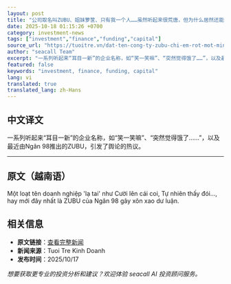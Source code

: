 ```yaml
---
layout: post
title: "公司取名叫ZUBU、姐妹箩筐、只有我一个人……虽然听起来很荒唐，但为什么居然还能获批呢？"
date: 2025-10-18 01:15:26 +0700
category: investment-news
tags: ["investment","finance","funding","capital"]
source_url: "https://tuoitre.vn/dat-ten-cong-ty-zubu-chi-em-rot-mot-minh-tao-tao-lao-nhung-sao-van-duoc-cap-phep-20251017212649246.htm"
author: "seacall Team"
excerpt: "一系列听起来“耳目一新”的企业名称，如“笑一笑嘛”、“突然觉得饿了……”，以及最近由Ngân 98推出的ZUBU，引发了舆论的热议。..."
featured: false
keywords: "investment, finance, funding, capital"
lang: vi
translated: true
translated_lang: zh-Hans
---
```


## 中文译文

一系列听起来“耳目一新”的企业名称，如“笑一笑嘛”、“突然觉得饿了……”，以及最近由Ngân 98推出的ZUBU，引发了舆论的热议。

---

## 原文（越南语）

Một loạt tên doanh nghiệp 'lạ tai' như Cười lên cái coi, Tự nhiên thấy đói..., hay mới đây nhất là ZUBU của Ngân 98 gây xôn xao dư luận.

## 相关信息

- **原文链接**：[查看完整新闻](https://tuoitre.vn/dat-ten-cong-ty-zubu-chi-em-rot-mot-minh-tao-tao-lao-nhung-sao-van-duoc-cap-phep-20251017212649246.htm)
- **新闻来源**：Tuoi Tre Kinh Doanh
- **发布时间**：2025/10/17

*想要获取更专业的投资分析和建议？欢迎体验 seacall AI 投资顾问服务。*